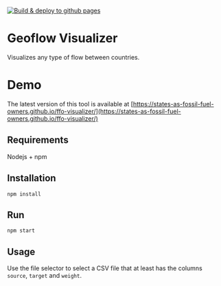 [![Build & deploy to github pages](https://github.com/States-as-fossil-fuel-owners/ffo-visualizer/actions/workflows/main.yml/badge.svg)](https://github.com/States-as-fossil-fuel-owners/ffo-visualizer/actions/workflows/main.yml)

# Geoflow Visualizer

Visualizes any type of flow between countries.

# Demo

The latest version of this tool is available at [https://states-as-fossil-fuel-owners.github.io/ffo-visualizer/](https://states-as-fossil-fuel-owners.github.io/ffo-visualizer/)

## Requirements

Nodejs + npm

## Installation

`npm install`

## Run

`npm start`

## Usage

Use the file selector to select a CSV file that at least has the columns `source`, `target` and `weight`.
